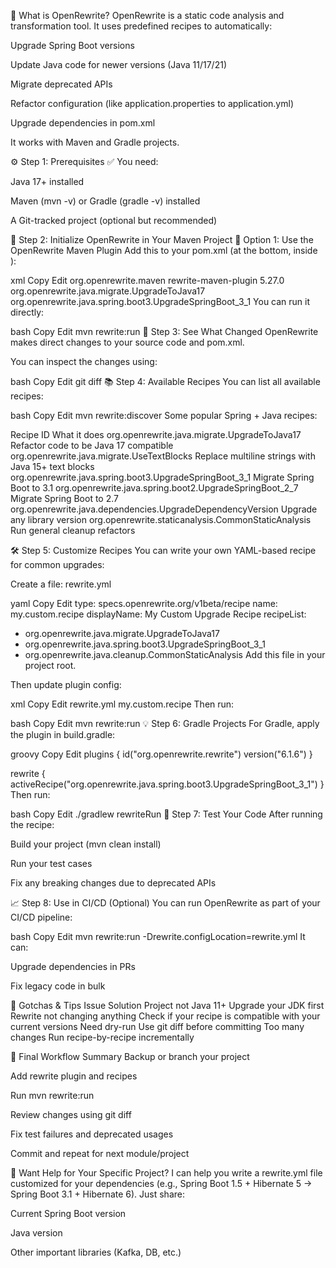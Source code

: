 🧠 What is OpenRewrite?
OpenRewrite is a static code analysis and transformation tool. It uses predefined recipes to automatically:

Upgrade Spring Boot versions

Update Java code for newer versions (Java 11/17/21)

Migrate deprecated APIs

Refactor configuration (like application.properties to application.yml)

Upgrade dependencies in pom.xml

It works with Maven and Gradle projects.

⚙️ Step 1: Prerequisites
✅ You need:

Java 17+ installed

Maven (mvn -v) or Gradle (gradle -v) installed

A Git-tracked project (optional but recommended)

🚀 Step 2: Initialize OpenRewrite in Your Maven Project
📁 Option 1: Use the OpenRewrite Maven Plugin
Add this to your pom.xml (at the bottom, inside <build><plugins>):

xml
Copy
Edit
<plugin>
<groupId>org.openrewrite.maven</groupId>
<artifactId>rewrite-maven-plugin</artifactId>
<version>5.27.0</version> <!-- Check for latest -->
<configuration>
<activeRecipes>
<recipe>org.openrewrite.java.migrate.UpgradeToJava17</recipe>
<recipe>org.openrewrite.java.spring.boot3.UpgradeSpringBoot_3_1</recipe>
</activeRecipes>
</configuration>
</plugin>
You can run it directly:

bash
Copy
Edit
mvn rewrite:run
🔄 Step 3: See What Changed
OpenRewrite makes direct changes to your source code and pom.xml.

You can inspect the changes using:

bash
Copy
Edit
git diff
📚 Step 4: Available Recipes
You can list all available recipes:

bash
Copy
Edit
mvn rewrite:discover
Some popular Spring + Java recipes:

Recipe ID	What it does
org.openrewrite.java.migrate.UpgradeToJava17	Refactor code to be Java 17 compatible
org.openrewrite.java.migrate.UseTextBlocks	Replace multiline strings with Java 15+ text blocks
org.openrewrite.java.spring.boot3.UpgradeSpringBoot_3_1	Migrate Spring Boot to 3.1
org.openrewrite.java.spring.boot2.UpgradeSpringBoot_2_7	Migrate Spring Boot to 2.7
org.openrewrite.java.dependencies.UpgradeDependencyVersion	Upgrade any library version
org.openrewrite.staticanalysis.CommonStaticAnalysis	Run general cleanup refactors

🛠️ Step 5: Customize Recipes
You can write your own YAML-based recipe for common upgrades:

Create a file: rewrite.yml

yaml
Copy
Edit
type: specs.openrewrite.org/v1beta/recipe
name: my.custom.recipe
displayName: My Custom Upgrade Recipe
recipeList:
- org.openrewrite.java.migrate.UpgradeToJava17
- org.openrewrite.java.spring.boot3.UpgradeSpringBoot_3_1
- org.openrewrite.java.cleanup.CommonStaticAnalysis
  Add this file in your project root.

Then update plugin config:

xml
Copy
Edit
<configuration>
<configLocation>rewrite.yml</configLocation>
<activeRecipes>
<recipe>my.custom.recipe</recipe>
</activeRecipes>
</configuration>
Then run:

bash
Copy
Edit
mvn rewrite:run
💡 Step 6: Gradle Projects
For Gradle, apply the plugin in build.gradle:

groovy
Copy
Edit
plugins {
id("org.openrewrite.rewrite") version("6.1.6")
}

rewrite {
activeRecipe("org.openrewrite.java.spring.boot3.UpgradeSpringBoot_3_1")
}
Then run:

bash
Copy
Edit
./gradlew rewriteRun
🧪 Step 7: Test Your Code
After running the recipe:

Build your project (mvn clean install)

Run your test cases

Fix any breaking changes due to deprecated APIs

📈 Step 8: Use in CI/CD (Optional)
You can run OpenRewrite as part of your CI/CD pipeline:

bash
Copy
Edit
mvn rewrite:run -Drewrite.configLocation=rewrite.yml
It can:

Upgrade dependencies in PRs

Fix legacy code in bulk

🛑 Gotchas & Tips
Issue	Solution
Project not Java 11+	Upgrade your JDK first
Rewrite not changing anything	Check if your recipe is compatible with your current versions
Need dry-run	Use git diff before committing
Too many changes	Run recipe-by-recipe incrementally

🏁 Final Workflow Summary
Backup or branch your project

Add rewrite plugin and recipes

Run mvn rewrite:run

Review changes using git diff

Fix test failures and deprecated usages

Commit and repeat for next module/project

💬 Want Help for Your Specific Project?
I can help you write a rewrite.yml file customized for your dependencies (e.g., Spring Boot 1.5 + Hibernate 5 → Spring Boot 3.1 + Hibernate 6). Just share:

Current Spring Boot version

Java version

Other important libraries (Kafka, DB, etc.)